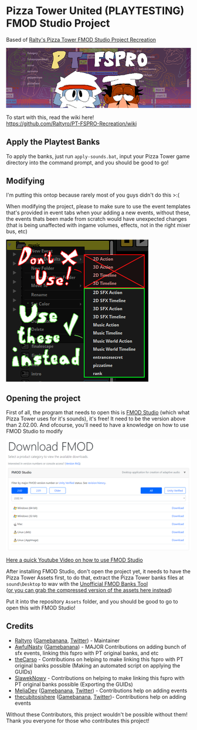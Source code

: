 # Pizza Tower United (PLAYTESTING) FMOD Studio Project
Based of [Ralty's Pizza Tower FMOD Studio Project Recreation](https://github.com/Raltyro/Pizza-Tower-fspro-Recreation)

[![PT FSPRO Repository Image](.github/readme/banner-fspro.png)](https://github.com/Raltyro/Pizza-Tower-fspro-Recreation)

To start with this, read the wiki here!  
https://github.com/Raltyro/PT-FSPRO-Recreation/wiki

## Apply the Playtest Banks
To apply the banks, just run `apply-sounds.bat`, input your Pizza Tower game directory into the command prompt, and you should be good to go!

## Modifying
I'm putting this ontop because rarely most of you guys didn't do this >:(

When modifying the project, please to make sure to use the event templates that's provided in event tabs when your adding a new events, without these, the events thats been made from scratch would have unexpected changes (that is being unaffected with ingame volumes, effects, not in the right mixer bus, etc)

![PT FSPRO Repository Image](.github/readme/event-defaults.png)

## Opening the project
First of all, the program that needs to open this is [FMOD Studio](https://www.fmod.com) (which what Pizza Tower uses for it's sounds),
it's free! It need to be the version above than 2.02.00. And ofcourse, you'll need to have a knowledge on how to use FMOD Studio to modify

[![Downloading FMOD Studio Preview](.github/readme/download-fmod.png)](https://www.fmod.com/download)

[Here a quick Youtube Video on how to use FMOD Studio](https://youtu.be/7A1HMOsD2eU)

After installing FMOD Studio, don't open the project yet, it needs to have the Pizza Tower Assets first, to do that,
extract the Pizza Tower banks files at `sound\Desktop` to wav with the [Unofficial FMOD Banks Tool](https://gamebanana.com/tools/12100)  
([or you can grab the compressed version of the assets here instead](https://mega.nz/file/gQwDULaJ#rdS4_qkBaTA7i9y87lAO4z3ZJBi0MvlG5jz5-sf_o4M))

Put it into the repository `Assets` folder, and you should be good to go to open this with FMOD Studio!

## Credits
* [Raltyro](https://github.com/Raltyro) ([Gamebanana](https://gamebanana.com/members/1777465), [Twitter](https://twitter.com/Raltyro)) - Maintainer
* [AwfulNasty](https://github.com/AwfulNasty) ([Gamebanana](https://https://gamebanana.com/members/2539314)) - MAJOR Contributions on adding bunch of sfx events, linking this fspro with PT original banks, and etc
* [theCarso](https://github.com/theCarso) - Contributions on helping to make linking this fspro with PT original banks possible (Making an automated script on applying the GUIDs)
* [SlawekNowy](https://github.com/SlawekNowy) - Contributions on helping to make linking this fspro with PT original banks possible (Exporting the GUIDs)
* [MeliaDev](https://github.com/MeliaDev) ([Gamebanana](https://gamebanana.com/members/2657982), [Twitter](https://twitter.com/darkdagirl)) - Contributions help on adding events
* [thecubitosishere](https://github.com/thecubitoishere)  ([Gamebanana](https://gamebanana.com/members/2513917), [Twitter](https://twitter.com/TheCubitoIsHere))- Contributions help on adding events

Without these Contributors, this project wouldn't be possible without them!
Thank you everyone for those who contributes this project!